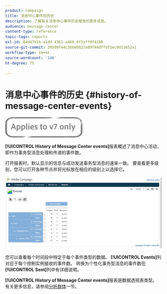```yaml
---
product: campaign
title: 消息中心事件的历史
description: 了解有关消息中心事件历史报告的更多信息。
audience: message-center
content-type: reference
topic-tags: reports
exl-id: 04d4791b-a1dd-4361-a469-6f5aff0f41b8
source-git-commit: 20509f44c5b8e0827a09f44dffdf2ec9d11652a1
workflow-type: tm+mt
source-wordcount: '140'
ht-degree: 7%

---
```


# 消息中心事件的历史 {#history-of-message-center-events}

![](../../assets/v7-only.svg)

**[!UICONTROL History of Message Center events]**&#x200B;报表概述了消息中心活动，即作为事务型消息处理和传递的事件数。

打开报表时，默认显示的信息与成功发送事务型消息的速率一致。 要查看更多级别，您可以打开各种节点并将光标放在相应的级别上以选择它。

![](assets/messagecenter_reporting_001.png)

您可以查看每个时间段中特定于每个事件类型的数据。 **[!UICONTROL Events]**&#x200B;列对应于每个控制实例接收的事件数。 转换为个性化事务型消息的事件数在&#x200B;**[!UICONTROL Sent]**&#x200B;列中有详细说明。

**[!UICONTROL History of Message Center events]**&#x200B;报表是数据透视表类型。 有关更多信息，请参阅[分析群体](../../reporting/using/about-descriptive-analysis.md)一节。

